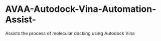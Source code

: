 # AVAA-Autodock-Vina-Automation-Assist-
Assists the process of molecular docking using Autodock Vina
